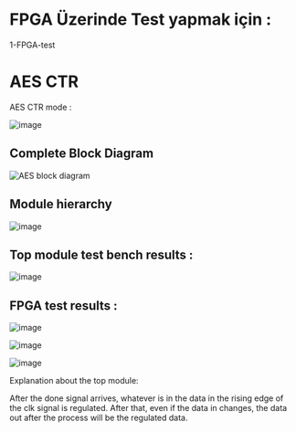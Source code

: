 # FPGA Üzerinde Test yapmak için :

1-FPGA-test

# AES CTR

AES CTR mode :

![image](https://github.com/user-attachments/assets/a7db61e7-ce55-4e43-b55c-fa805b7206f3)


## **Complete Block Diagram**

![AES block diagram](https://github.com/user-attachments/assets/c80f2f60-3015-4204-9837-a4b1c92769f7)

## **Module hierarchy**

![image](https://github.com/user-attachments/assets/fe720734-9d2e-42d1-a736-81758567135d)


## Top module test bench results :

![image](https://github.com/user-attachments/assets/99d2f7f6-4bed-48cc-8218-faa92ef41a99)


## FPGA test results :

![image](https://github.com/user-attachments/assets/2037f4ee-1897-40f7-a0cd-49eb8ca85ef8)

![image](https://github.com/user-attachments/assets/d56dabc7-fd87-403d-ab1c-66b778417782)

![image](https://github.com/user-attachments/assets/b8c2cd1e-48a9-4f80-820d-79d9f767b756)


Explanation about the top module:

After the done signal arrives, whatever is in the data in the rising edge of the clk signal is regulated. After that, even if the data in changes, the data out after the process will be the regulated data.


